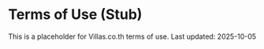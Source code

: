 # Terms of Use (Stub)

This is a placeholder for Villas.co.th terms of use.
Last updated: 2025-10-05
